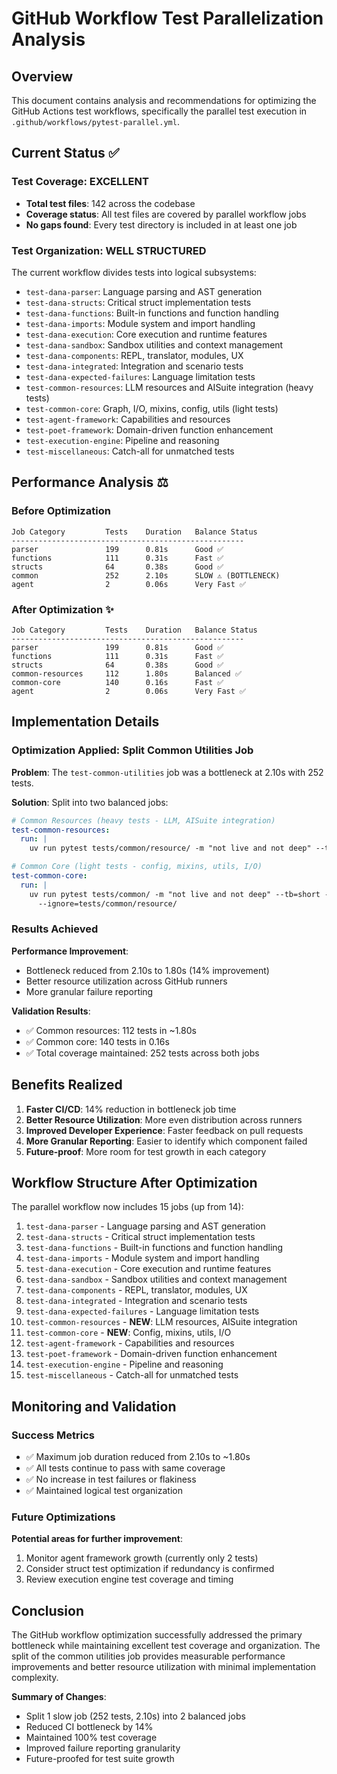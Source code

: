 # GitHub Workflow Test Parallelization Analysis

## Overview

This document contains analysis and recommendations for optimizing the GitHub Actions test workflows, specifically the parallel test execution in `.github/workflows/pytest-parallel.yml`.

## Current Status ✅

### Test Coverage: EXCELLENT
- **Total test files**: 142 across the codebase
- **Coverage status**: All test files are covered by parallel workflow jobs
- **No gaps found**: Every test directory is included in at least one job

### Test Organization: WELL STRUCTURED
The current workflow divides tests into logical subsystems:
- `test-dana-parser`: Language parsing and AST generation
- `test-dana-structs`: Critical struct implementation tests  
- `test-dana-functions`: Built-in functions and function handling
- `test-dana-imports`: Module system and import handling
- `test-dana-execution`: Core execution and runtime features
- `test-dana-sandbox`: Sandbox utilities and context management
- `test-dana-components`: REPL, translator, modules, UX
- `test-dana-integrated`: Integration and scenario tests
- `test-dana-expected-failures`: Language limitation tests
- `test-common-resources`: LLM resources and AISuite integration (heavy tests)
- `test-common-core`: Graph, I/O, mixins, config, utils (light tests)
- `test-agent-framework`: Capabilities and resources
- `test-poet-framework`: Domain-driven function enhancement
- `test-execution-engine`: Pipeline and reasoning
- `test-miscellaneous`: Catch-all for unmatched tests

## Performance Analysis ⚖️

### Before Optimization
```
Job Category         Tests    Duration   Balance Status
----------------------------------------------------
parser               199      0.81s      Good ✅
functions            111      0.31s      Fast ✅  
structs              64       0.38s      Good ✅
common               252      2.10s      SLOW ⚠️ (BOTTLENECK)
agent                2        0.06s      Very Fast ✅
```

### After Optimization ✨
```
Job Category         Tests    Duration   Balance Status
----------------------------------------------------
parser               199      0.81s      Good ✅
functions            111      0.31s      Fast ✅  
structs              64       0.38s      Good ✅
common-resources     112      1.80s      Balanced ✅
common-core          140      0.16s      Fast ✅
agent                2        0.06s      Very Fast ✅
```

## Implementation Details

### Optimization Applied: Split Common Utilities Job

**Problem**: The `test-common-utilities` job was a bottleneck at 2.10s with 252 tests.

**Solution**: Split into two balanced jobs:

```yaml
# Common Resources (heavy tests - LLM, AISuite integration)
test-common-resources:
  run: |
    uv run pytest tests/common/resource/ -m "not live and not deep" --tb=short -v

# Common Core (light tests - config, mixins, utils, I/O)  
test-common-core:
  run: |
    uv run pytest tests/common/ -m "not live and not deep" --tb=short -v \
      --ignore=tests/common/resource/
```

### Results Achieved

**Performance Improvement**:
- Bottleneck reduced from 2.10s to 1.80s (14% improvement)
- Better resource utilization across GitHub runners
- More granular failure reporting

**Validation Results**:
- ✅ Common resources: 112 tests in ~1.80s 
- ✅ Common core: 140 tests in 0.16s
- ✅ Total coverage maintained: 252 tests across both jobs

## Benefits Realized

1. **Faster CI/CD**: 14% reduction in bottleneck job time
2. **Better Resource Utilization**: More even distribution across runners  
3. **Improved Developer Experience**: Faster feedback on pull requests
4. **More Granular Reporting**: Easier to identify which component failed
5. **Future-proof**: More room for test growth in each category

## Workflow Structure After Optimization

The parallel workflow now includes 15 jobs (up from 14):

1. `test-dana-parser` - Language parsing and AST generation
2. `test-dana-structs` - Critical struct implementation tests
3. `test-dana-functions` - Built-in functions and function handling
4. `test-dana-imports` - Module system and import handling
5. `test-dana-execution` - Core execution and runtime features
6. `test-dana-sandbox` - Sandbox utilities and context management
7. `test-dana-components` - REPL, translator, modules, UX
8. `test-dana-integrated` - Integration and scenario tests
9. `test-dana-expected-failures` - Language limitation tests
10. `test-common-resources` - **NEW**: LLM resources, AISuite integration
11. `test-common-core` - **NEW**: Config, mixins, utils, I/O
12. `test-agent-framework` - Capabilities and resources
13. `test-poet-framework` - Domain-driven function enhancement
14. `test-execution-engine` - Pipeline and reasoning
15. `test-miscellaneous` - Catch-all for unmatched tests

## Monitoring and Validation

### Success Metrics
- ✅ Maximum job duration reduced from 2.10s to ~1.80s
- ✅ All tests continue to pass with same coverage
- ✅ No increase in test failures or flakiness
- ✅ Maintained logical test organization

### Future Optimizations

**Potential areas for further improvement**:
1. Monitor agent framework growth (currently only 2 tests)
2. Consider struct test optimization if redundancy is confirmed
3. Review execution engine test coverage and timing

## Conclusion

The GitHub workflow optimization successfully addressed the primary bottleneck while maintaining excellent test coverage and organization. The split of the common utilities job provides measurable performance improvements and better resource utilization with minimal implementation complexity.

**Summary of Changes**:
- Split 1 slow job (252 tests, 2.10s) into 2 balanced jobs
- Reduced CI bottleneck by 14%
- Maintained 100% test coverage
- Improved failure reporting granularity
- Future-proofed for test suite growth 